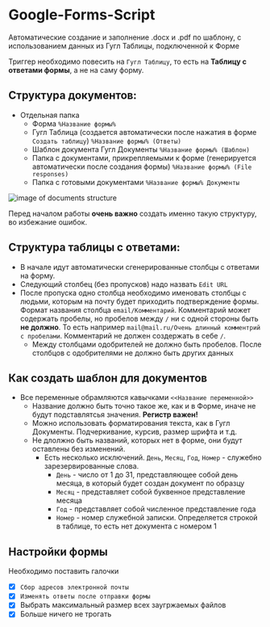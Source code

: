 # Google-Forms-Script
Автоматические создание и заполнение .docx и .pdf по шаблону, с использованием данных из Гугл Таблицы, подключенной к Форме

Триггер необходимо повесить на `Гугл Таблицу`, то есть на **Таблицу с ответами формы**, а не на саму форму.

## Структура документов:
- Отдельная папка
  - Форма `%Название формы%`
  - Гугл Таблица (создается автоматически после нажатия в форме `Создать таблицу`) `%Название формы% (Ответы)`
  - Шаблон документа Гугл Документы `%Название формы% (Шаблон)`
  - Папка с документами, прикрепляемыми к форме (генерируется автоматически после создания формы) `%Название формы% (File responses)`
  - Папка с готовыми документами `%Название формы% Документы`

![image of documents structure](https://user-images.githubusercontent.com/68852325/128478721-ab8416f3-0035-45d8-811a-cd2edd3a85b5.png)

Перед началом работы **очень важно** создать именно такую структуру, во избежание ошибок.

## Структура таблицы с ответами:
* В начале идут автоматически сгенерированные столбцы с ответами на форму.
* Следующий столбец (без пропусков) надо назвать `Edit URL`
* После пропуска одно столбца необходимо именовать столбцы с людьми, которым на почту будет приходить подтверждение формы. Формат названия столбца `email/Комментарий`. Комментарий может содержать пробелы, но пробелов между `/` ни с одной стороны быть **не должно**. То есть например `mail@mail.ru/Очень длинный комментрий с пробелами`. Комментарий не должен создержать в себе `/`.
  * Между столбцами одобрителей не должно быть пробелов. После столбцов с одобрителями не должно быть других данных

## Как создать шаблон для документов
* Все переменные обрамляются кавычками `<<Название переменной>>`
  * Название должно быть точно такое же, как и в Форме, иначе не будут подставлятсья значения. **Регистр важен!**
  * Можно использовать форматирования текста, как в Гугл Документы. Подчеркивание, курсив, размер шрифта и т.д.
  * Не длолжно быть названий, которых нет в форме, они будут оставлены без изменений.
    * Есть несколько исключений. `День`, `Месяц`, `Год`, `Номер` - служебно зарезервированные слова. 
      * `День` - число от 1 до 31, представляющее собой день месяца, в который будет создан документ по образцу
      * `Месяц` - представляет собой буквенное представление месяца
      * `Год` - представляет собой численное представление года
      * `Номер` - номер служебной записки. Определяется строкой в таблице, то есть нет документа с номером 1

## Настройки формы
Необходимо поставить галочки 
- [x] `Сбор адресов электронной почты` 
- [x] `Изменять ответы после отправки формы`
- [x] Выбрать максимальный размер всех заугржаемых файлов
- [x] Больше ничего не трогать
